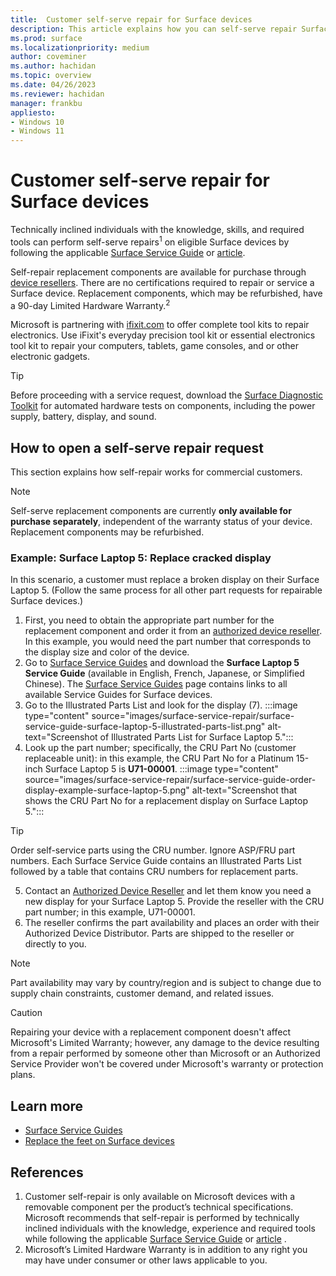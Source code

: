 ```yaml
---
title:  Customer self-serve repair for Surface devices
description: This article explains how you can self-serve repair Surface devices.
ms.prod: surface
ms.localizationpriority: medium
author: coveminer
ms.author: hachidan
ms.topic: overview
ms.date: 04/26/2023
ms.reviewer: hachidan
manager: frankbu
appliesto:
- Windows 10
- Windows 11
---
```


# Customer self-serve repair for Surface devices

Technically inclined individuals with the knowledge, skills, and required tools can perform self-serve repairs<sup>1</sup> on eligible Surface devices by following the applicable [Surface Service Guide](https://www.microsoft.com/download/100440) or [article](https://support.microsoft.com/surface/replace-the-feet-on-surface-devices-791bcf1d-db4a-4807-816e-06d30072383d).

Self-repair replacement components are available for purchase through [device resellers](https://www.microsoft.com/surface/business/where-to-buy-microsoft-surface#DEVICESRESELLERS). There are no certifications required to repair or service a Surface device. Replacement components, which may be refurbished, have a 90-day Limited Hardware Warranty.<sup>2</sup>

Microsoft is partnering with [ifixit.com](https://www.ifixit.com/Tools/Toolkits) to offer complete tool kits to repair electronics. Use iFixit's everyday precision tool kit or essential electronics tool kit to repair your computers, tablets, game consoles, and or other electronic gadgets.

> [!TIP]
> Before proceeding with a service request, download the [Surface Diagnostic Toolkit](https://support.microsoft.com/surface/fix-common-surface-problems-using-the-surface-app-and-surface-diagnostic-toolkit-f61d8d18-37a9-863d-f8d0-1982eb16f7b5) for automated hardware tests on components, including the power supply, battery, display, and sound.

## How to open a self-serve repair request

This section explains how self-repair works for commercial customers.

> [!NOTE]
> Self-serve replacement components are currently **only available for purchase separately**, independent of the warranty status of your device. Replacement components may be refurbished.

### Example: Surface Laptop 5: Replace cracked display

In this scenario, a customer must replace a broken display on their Surface Laptop 5. (Follow the same process for all other part requests for repairable Surface devices.)

1. First, you need to obtain the appropriate part number for the replacement component and order it from an [authorized device reseller](https://www.microsoft.com/surface/business/where-to-buy-microsoft-surface#DEVICESRESELLERS). In this example, you would need the part number that corresponds to the display size and color of the device.
2. Go to [Surface Service Guides](https://www.microsoft.com/download/100440) and download the **Surface Laptop 5 Service Guide** (available in English, French, Japanese, or Simplified Chinese). The [Surface Service Guides](https://www.microsoft.com/download/100440) page contains links to all available Service Guides for Surface devices.
3. Go to the Illustrated Parts List and look for the display (7).
:::image type="content" source="images/surface-service-repair/surface-service-guide-surface-laptop-5-illustrated-parts-list.png" alt-text="Screenshot of Illustrated Parts List for Surface Laptop 5.":::
4. Look up the part number; specifically, the CRU Part No (customer replaceable unit): in this example, the CRU Part No for a Platinum 15-inch Surface Laptop 5 is **U71-00001**.
:::image type="content" source="images/surface-service-repair/surface-service-guide-order-display-example-surface-laptop-5.png" alt-text="Screenshot that shows the CRU Part No for a replacement display on Surface Laptop 5.":::

> [!TIP]
> Order self-service parts using the CRU number. Ignore ASP/FRU part numbers. Each Surface Service Guide contains an Illustrated Parts List followed by a table that contains CRU numbers for replacement parts.  

5. Contact an [Authorized Device Reseller](https://www.microsoft.com/surface/business/where-to-buy-microsoft-surface#DEVICESRESELLERS) and let them know you need a new display for your Surface Laptop 5. Provide the reseller with the CRU part number; in this example, U71-00001.
6. The reseller confirms the part availability and places an order with their Authorized Device Distributor. Parts are shipped to the reseller or directly to you.

> [!NOTE]
> Part availability may vary by country/region and is subject to change due to supply chain constraints, customer demand, and related issues.

> [!CAUTION]
> Repairing your device with a replacement component doesn't affect Microsoft's Limited Warranty; however, any damage to the device resulting from a repair performed by someone other than Microsoft or an Authorized Service Provider won't be covered under Microsoft's warranty or protection plans.


## Learn more

- [Surface Service Guides](https://www.microsoft.com/download/100440)
- [Replace the feet on Surface devices](https://support.microsoft.com/surface/replace-the-feet-on-surface-devices-791bcf1d-db4a-4807-816e-06d30072383d)


## References

1. Customer self-repair is only available on Microsoft devices with a removable component per the product’s technical specifications. Microsoft recommends that self-repair is performed by technically inclined individuals with the knowledge, experience and required tools while following the applicable [Surface Service Guide](https://www.microsoft.com/download/100440)  or [article](https://support.microsoft.com/surface/replace-the-feet-on-surface-devices-791bcf1d-db4a-4807-816e-06d30072383d) .
2. Microsoft’s Limited Hardware Warranty is in addition to any right you may have under consumer or other laws applicable to you.

